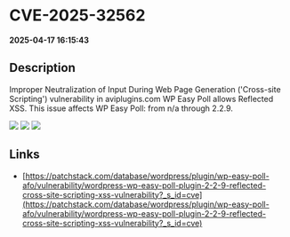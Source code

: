 # CVE-2025-32562

**2025-04-17 16:15:43**

## Description
Improper Neutralization of Input During Web Page Generation ('Cross-site Scripting') vulnerability in aviplugins.com WP Easy Poll allows Reflected XSS. This issue affects WP Easy Poll: from n/a through 2.2.9.

![](https://img.shields.io/static/v1?label=Score&message=7.1&color=red)
![](https://img.shields.io/static/v1?label=Severity&message=HIGH&color=red)
![](https://img.shields.io/static/v1?label=CWE&message=XSS&color=green)

## Links
- [https://patchstack.com/database/wordpress/plugin/wp-easy-poll-afo/vulnerability/wordpress-wp-easy-poll-plugin-2-2-9-reflected-cross-site-scripting-xss-vulnerability?_s_id=cve](https://patchstack.com/database/wordpress/plugin/wp-easy-poll-afo/vulnerability/wordpress-wp-easy-poll-plugin-2-2-9-reflected-cross-site-scripting-xss-vulnerability?_s_id=cve)
